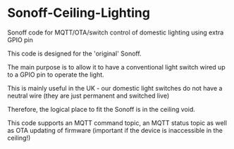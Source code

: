 # Sonoff-Ceiling-Lighting
Sonoff code for MQTT/OTA/switch control of domestic lighting using extra GPIO pin

This code is designed for the 'original' Sonoff.

The main purpose is to allow it to have a conventional light switch wired up to a GPIO pin to operate the light.

This is mainly useful in the UK - our domestic light switches do not have a neutral wire (they are just permanent and switched live)

Therefore, the logical place to fit the Sonoff is in the ceiling void. 

This code supports an MQTT command topic, an MQTT status topic as well as OTA updating of firmware (important if the device is inaccessible in the ceiling!)

